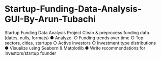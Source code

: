# Startup-Funding-Data-Analysis-GUI-By-Arun-Tubachi
Startup Funding Data Analysis Project  Clean &amp; preprocess funding data (dates, nulls, formats) ● Analyze: ○ Funding trends over time ○ Top sectors, cities, startups ○ Active investors ○ Investment type distributions ● Visualize using Seaborn &amp; Matplotlib ● Write recommendations for investors/startup founder
